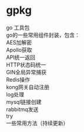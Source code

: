 # gpkg
go 工具包  
go的一些常用组件封装，包含：  
AES加解密  
Apollo获取  
API统一返回  
HTTP状态码统一  
GIN全局异常捕获  
Redis操作  
kong网关自动注册  
log处理  
mysql链接创建  
rabbitmq发送  
try  
一些常用方法（持续更新）  
